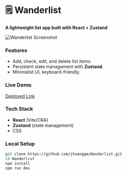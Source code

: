 # 🗒️ Wanderlist

**A lightweight list app built with React + Zustand**

![Wanderlist Screenshot](https://i.gyazo.com/4e02f5b3ebaecc101bf59d71715929df.png)

### Features

- Add, check, edit, and delete list items.
- Persistent state management with **Zustand**.
- Minimalist UI, keyboard-friendly.

### Live Demo

[Deployed Link](https://jhoangqm.github.io/Wanderlist/)

### Tech Stack

- **React** (Vite/CRA)
- **Zustand** (state management)
- CSS

### Local Setup

```sh
git clone https://github.com/jhoangqm/Wanderlist.git
cd Wanderlist
npm install
npm run dev
```

